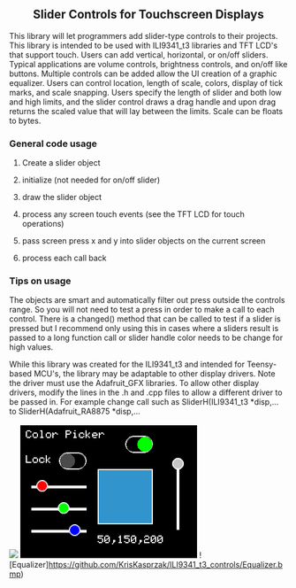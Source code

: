 <b><h2><center>Slider Controls for Touchscreen Displays</center></h1></b>

This library will let programmers add slider-type controls to their projects. This library is intended to be used with ILI9341_t3 libraries and TFT LCD's that support touch. Users can add vertical, horizontal, or on/off sliders. Typical applications are volume controls, brightness controls, and on/off like buttons. Multiple controls can be added allow the UI creation of a graphic equalizer. Users can control location, length of scale, colors, display of tick marks, and scale snapping. Users specify the length of slider and both low and high limits, and the slider control draws a drag handle and upon drag returns the scaled value that will lay between the limits. Scale can be floats to bytes. 

<b><h3>General code usage</b></h3> 

1. Create a slider object

2. initialize (not needed for on/off slider)

3. draw the slider object

4. process any screen touch events (see the TFT LCD for touch operations)
5. pass screen press x and y into slider objects on the current screen
6. process each call back

<b><h3>Tips on usage</b></h3> 

The objects are smart and automatically filter out press outside the controls range. So you will not need to test a press in order to make a call to each control. There is a changed() method that can be called to test if a slider is pressed but I recommend only using this in cases where a sliders result is passed to a long function call or slider handle color needs to be change for high values.

While this library was created for the ILI9341_t3 and intended for Teensy-based MCU's, the library may be adaptable to other display drivers. Note the driver must use the Adafruit_GFX libraries. To allow other display drivers, modify the lines in the .h and .cpp files to allow a different driver to be passed in. For example change call such as SliderH(ILI9341_t3 *disp,... to SliderH(Adafruit_RA8875 *disp,...
<br>
<br>
<img src="www.github.com/KrisKasprzak/ILI9341_t3_controls/master/Equalizer.bmp"> <img src="ColorPicker.bmp">
![Equalizer]https://github.com/KrisKasprzak/ILI9341_t3_controls/Equalizer.bmp)

